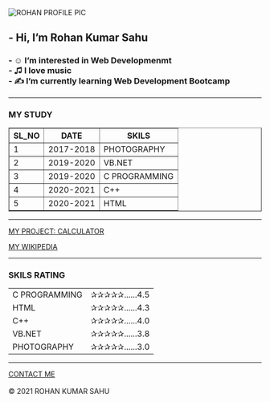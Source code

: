 <html lang="en" dir="ltr">
  <head>
    <meta charset="utf-8">
  </head>
  <body>
              <img src="https://pbs.twimg.com/profile_images/1401100625241264128/_Y7Pbcpl_400x400.jpg" alt="ROHAN PROFILE PIC">
          <h2>
            <b>
          - Hi, I’m Rohan Kumar Sahu<br>
            </b>
        </h2>
        <h3>
          - ☺ I’m interested in Web Developmenmt <br>
          - ♫ I love music <br>
          - ✍ I’m currently learning Web Development Bootcamp
        </h3>
    <hr>
    <h3>MY STUDY</h3>
    <table border="1">
    <thead CELLSPACING="10">
    <tr>
      <th>SL_NO</th>
      <th>DATE</th>
      <th>SKILS</th>
    </tr>
    </thead>
    <tbody CELLSPACING="10">
      <tr>
        <td>1</td>
        <td>2017-2018</td>
        <td>PHOTOGRAPHY</td>
      </tr>
      <tr>
        <td>2</td>
        <td>2019-2020</td>
        <td>VB.NET</td>
      </tr>
      <tr>
        <td>3</td>
        <td>2019-2020</td>
        <td>C PROGRAMMING</td>
      </tr>
      <tr>
        <td>4</td>
        <td>2020-2021</td>
        <td>C++</td>
      </tr>
      <tr>
        <td>5</td>
        <td>2020-2021</td>
        <td>HTML</td>
      </tr>
    </tbody>
  </table>
  <hr>
  <a href="CALCULATOR1.HTML">MY PROJECT: CALCULATOR</a>
    <p><a href="WIKI1.HTML">MY WIKIPEDIA</a></p>
    <hr>
  <h3>SKILS RATING</h3>
  <table CELLSPACING="10">
    <tr>
      <td>C PROGRAMMING</td>
      <td>✰✰✰✰✰......4.5</td>
    </tr>
    <tr>
      <td>HTML</td>
      <td>✰✰✰✰✰......4.3</td>
    </tr>
    <tr>
      <td>C++</td>
      <td>✰✰✰✰✰......4.0</td>
    </tr>
    <tr>
      <td>VB.NET</td>
      <td>✰✰✰✰✰......3.8</td>
    </tr>
    <tr>
      <td>PHOTOGRAPHY</td>
      <td>✰✰✰✰✰......3.0</td>
    </tr>
  </table>
  <hr>
  <a href="CONTACT DETAIL1.HTML">CONTACT ME</a><br><br>
  </body>
</html>
© 2021 ROHAN KUMAR SAHU
